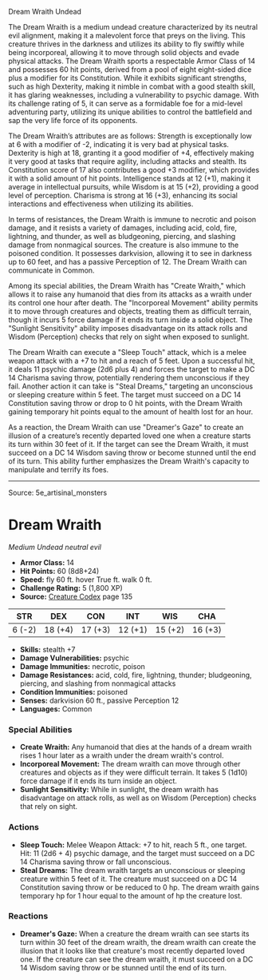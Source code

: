 <MonsterName/>Dream Wraith</MonsterName>
<CreatureType/>Undead</CreatureType>

<summary>The Dream Wraith is a medium undead creature characterized by its neutral evil alignment, making it a malevolent force that preys on the living. This creature thrives in the darkness and utilizes its ability to fly swiftly while being incorporeal, allowing it to move through solid objects and evade physical attacks. The Dream Wraith sports a respectable Armor Class of 14 and possesses 60 hit points, derived from a pool of eight eight-sided dice plus a modifier for its Constitution. While it exhibits significant strengths, such as high Dexterity, making it nimble in combat with a good stealth skill, it has glaring weaknesses, including a vulnerability to psychic damage. With its challenge rating of 5, it can serve as a formidable foe for a mid-level adventuring party, utilizing its unique abilities to control the battlefield and sap the very life force of its opponents.</summary>

<detail>

The Dream Wraith’s attributes are as follows: Strength is exceptionally low at 6 with a modifier of -2, indicating it is very bad at physical tasks. Dexterity is high at 18, granting it a good modifier of +4, effectively making it very good at tasks that require agility, including attacks and stealth. Its Constitution score of 17 also contributes a good +3 modifier, which provides it with a solid amount of hit points. Intelligence stands at 12 (+1), making it average in intellectual pursuits, while Wisdom is at 15 (+2), providing a good level of perception. Charisma is strong at 16 (+3), enhancing its social interactions and effectiveness when utilizing its abilities.

In terms of resistances, the Dream Wraith is immune to necrotic and poison damage, and it resists a variety of damages, including acid, cold, fire, lightning, and thunder, as well as bludgeoning, piercing, and slashing damage from nonmagical sources. The creature is also immune to the poisoned condition. It possesses darkvision, allowing it to see in darkness up to 60 feet, and has a passive Perception of 12. The Dream Wraith can communicate in Common.

Among its special abilities, the Dream Wraith has "Create Wraith," which allows it to raise any humanoid that dies from its attacks as a wraith under its control one hour after death. The "Incorporeal Movement" ability permits it to move through creatures and objects, treating them as difficult terrain, though it incurs 5 force damage if it ends its turn inside a solid object. The "Sunlight Sensitivity" ability imposes disadvantage on its attack rolls and Wisdom (Perception) checks that rely on sight when exposed to sunlight.

The Dream Wraith can execute a "Sleep Touch" attack, which is a melee weapon attack with a +7 to hit and a reach of 5 feet. Upon a successful hit, it deals 11 psychic damage (2d6 plus 4) and forces the target to make a DC 14 Charisma saving throw, potentially rendering them unconscious if they fail. Another action it can take is "Steal Dreams," targeting an unconscious or sleeping creature within 5 feet. The target must succeed on a DC 14 Constitution saving throw or drop to 0 hit points, with the Dream Wraith gaining temporary hit points equal to the amount of health lost for an hour.

As a reaction, the Dream Wraith can use "Dreamer's Gaze" to create an illusion of a creature’s recently departed loved one when a creature starts its turn within 30 feet of it. If the target can see the Dream Wraith, it must succeed on a DC 14 Wisdom saving throw or become stunned until the end of its turn. This ability further emphasizes the Dream Wraith's capacity to manipulate and terrify its foes.</detail>



---

Source: 5e_artisinal_monsters

# Dream Wraith

*Medium* *Undead* *neutral evil*

- **Armor Class:** 14
- **Hit Points:** 60 (8d8+24)
- **Speed:** fly 60 ft. hover True ft. walk 0 ft.
- **Challenge Rating:** 5 (1,800 XP)
- **Source:** [Creature Codex](https://koboldpress.com/kpstore/product/creature-codex-for-5th-edition-dnd) page 135

| STR | DEX | CON | INT | WIS | CHA |
| --- | --- | --- | --- | --- | --- |
| 6 (-2) | 18 (+4) | 17 (+3) | 12 (+1) | 15 (+2) | 16 (+3) |

- **Skills:** stealth +7
- **Damage Vulnerabilities:** psychic
- **Damage Immunities:** necrotic, poison
- **Damage Resistances:** acid, cold, fire, lightning, thunder; bludgeoning, piercing, and slashing from nonmagical attacks
- **Condition Immunities:** poisoned
- **Senses:** darkvision 60 ft., passive Perception 12
- **Languages:** Common

### Special Abilities

- **Create Wraith:** Any humanoid that dies at the hands of a dream wraith rises 1 hour later as a wraith under the dream wraith's control.
- **Incorporeal Movement:** The dream wraith can move through other creatures and objects as if they were difficult terrain. It takes 5 (1d10) force damage if it ends its turn inside an object.
- **Sunlight Sensitivity:** While in sunlight, the dream wraith has disadvantage on attack rolls, as well as on Wisdom (Perception) checks that rely on sight.

### Actions

- **Sleep Touch:** Melee Weapon Attack: +7 to hit, reach 5 ft., one target. Hit: 11 (2d6 + 4) psychic damage, and the target must succeed on a DC 14 Charisma saving throw or fall unconscious.
- **Steal Dreams:** The dream wraith targets an unconscious or sleeping creature within 5 feet of it. The creature must succeed on a DC 14 Constitution saving throw or be reduced to 0 hp. The dream wraith gains temporary hp for 1 hour equal to the amount of hp the creature lost.

### Reactions

- **Dreamer's Gaze:** When a creature the dream wraith can see starts its turn within 30 feet of the dream wraith, the dream wraith can create the illusion that it looks like that creature's most recently departed loved one. If the creature can see the dream wraith, it must succeed on a DC 14 Wisdom saving throw or be stunned until the end of its turn.




